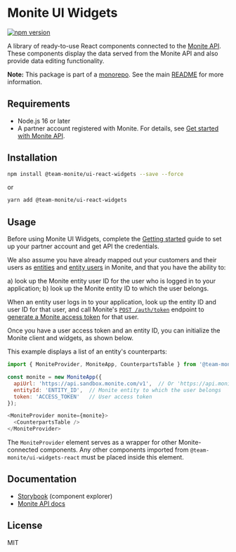 # Monite UI Widgets

[![npm version](https://badge.fury.io/js/%40team-monite%2Fui-widgets-react.svg)](https://www.npmjs.com/package/@team-monite/ui-widgets-react)

A library of ready-to-use React components connected to the [Monite API](https://docs.monite.com/).
These components display the data served from the Monite API and also provide data editing functionality.

**Note:** This package is part of a [monorepo](https://github.com/team-monite/monite-sdk). See the main [README](https://github.com/team-monite/monite-sdk/#readme) for more information.

## Requirements
* Node.js 16 or later
* A partner account registered with Monite. For details, see [Get started with Monite API](https://docs.monite.com/docs/get-started).

## Installation

```sh
npm install @team-monite/ui-react-widgets --save --force
```
or
```sh
yarn add @team-monite/ui-react-widgets
```

## Usage
Before using Monite UI Widgets, complete the [Getting started](https://docs.monite.com/docs/get-started) guide to set up your partner account and get API the credentials.

We also assume you have already mapped out your customers and their users as [entities](https://docs.monite.com/docs/entities) and [entity users](https://docs.monite.com/docs/entity-users) in Monite, and that you have the ability to:

a) look up the Monite entity user ID for the user who is logged in to your application;
b) look up the Monite entity ID to which the user belongs.

When an entity user logs in to your application, look up the entity ID and user ID for that user, and call Monite's [`POST /auth/token`](https://docs.monite.com/reference/obtain_new_token_v1_auth_token_post) endpoint to [generate a Monite access token](https://docs.monite.com/docs/get-started#optional-get-an-access-token-for-an-entity-user) for that user.

Once you have a user access token and an entity ID, you can initialize the Monite client and widgets, as shown below.

This example displays a list of an entity's counterparts:
```js
import { MoniteProvider, MoniteApp, CounterpartsTable } from '@team-monite/ui-widgets-react';

const monite = new MoniteApp({
  apiUrl: 'https://api.sandbox.monite.com/v1',  // Or 'https://api.monite.com/v1' to use Production
  entityId: 'ENTITY_ID',  // Monite entity to which the user belongs
  token: 'ACCESS_TOKEN'   // User access token
});

<MoniteProvider monite={monite}>
  <CounterpartsTable />
</MoniteProvider>
```

The `MoniteProvider` element serves as a wrapper for other Monite-connected components.
Any other components imported from `@team-monite/ui-widgets-react` must be placed inside this element.

## Documentation
* [Storybook](https://degw4zlm5v519.cloudfront.net/) (component explorer)
* [Monite API docs](https://docs.monite.com/docs)

## License
MIT